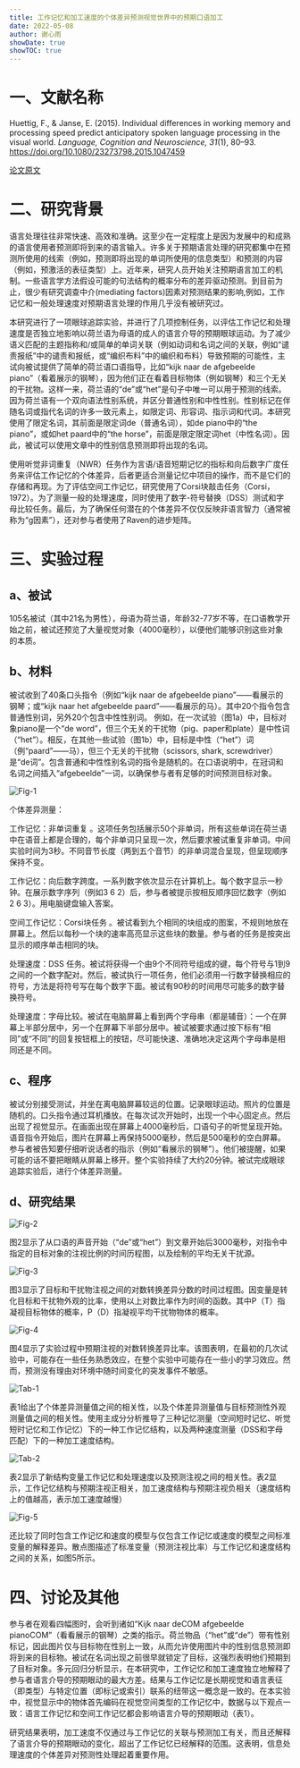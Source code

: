 ```yaml
---
title: 工作记忆和加工速度的个体差异预测视觉世界中的预期口语加工
date: 2022-05-08
author: 谢心雨
showDate: true
showTOC: true 
---
```


# 一、文献名称

Huettig, F., & Janse, E. (2015). Individual differences in working memory and processing speed predict anticipatory spoken language processing in the visual world. *Language, Cognition and Neuroscience, 31*(1), 80–93. https://doi.org/10.1080/23273798.2015.1047459

[论文原文](../Source_Files/2022-05-08-XXY1.pdf)

# 二、研究背景

语言处理往往非常快速、高效和准确。这至少在一定程度上是因为发展中的和成熟的语言使用者预测即将到来的语言输入。许多关于预期语言处理的研究都集中在预测所使用的线索（例如，预测即将出现的单词所使用的信息类型）和预测的内容（例如，预激活的表征类型）上。近年来，研究人员开始关注预期语言加工的机制。一些语言学方法假设可能的句法结构的概率分布的差异驱动预测。到目前为止，很少有研究调查中介(mediating factors)因素对预测结果的影响,例如，工作记忆和一般处理速度对预期语言处理的作用几乎没有被研究过。 

本研究进行了一项眼球追踪实验，并进行了几项控制任务，以评估工作记忆和处理速度是否独立地影响以荷兰语为母语的成人的语言介导的预期眼球运动。为了减少语义匹配的主题指称和/或简单的单词关联（例如动词和名词之间的关联，例如“谴责报纸”中的谴责和报纸，或“编织布料”中的编织和布料）导致预期的可能性，主试向被试提供了简单的荷兰语口语指导，比如“kijk naar de afgebeelde piano”（看着展示的钢琴），因为他们正在看着目标物体（例如钢琴）和三个无关的干扰物。这样一来，荷兰语的“de”或“het”是句子中唯一可以用于预测的线索。因为荷兰语有一个双向语法性别系统，并区分普通性别和中性性别。性别标记在伴随名词或指代名词的许多一致元素上，如限定词、形容词、指示词和代词。本研究使用了限定名词，其前面是限定词de（普通名词），如de piano中的“the piano”，或如het paard中的“the horse”，前面是限定限定词het（中性名词）。因此，被试可以使用文章中的性别信息预测即将出现的名词。

使用听觉非词重复（NWR）任务作为言语/语音短期记忆的指标和向后数字广度任务来评估工作记忆的个体差异，后者更适合测量记忆中项目的操作，而不是它们的存储和再现。为了评估空间工作记忆，研究使用了Corsi块敲击任务（Corsi，1972）。为了测量一般的处理速度，同时使用了数字-符号替换（DSS）测试和字母比较任务。最后，为了确保任何潜在的个体差异不仅仅反映非语言智力（通常被称为“g因素”），还对参与者使用了Raven的进步矩阵。

# 三、实验过程

## a、被试

105名被试（其中21名为男性），母语为荷兰语，年龄32-77岁不等，在口语教学开始之前，被试还预览了大量视觉对象（4000毫秒），以便他们能够识别这些对象的本质。

## b、材料

被试收到了40条口头指令（例如“kijk naar de afgebeelde piano”——看展示的钢琴；或“kijk naar het afgebeelde paard”——看展示的马）。其中20个指令包含普通性别词，另外20个包含中性性别词。 例如，在一次试验（图1a）中，目标对象piano是一个“de word”，但三个无关的干扰物（pig、paper和plate）是中性词（“het”）。相反，在其他一些试验（图1b）中，目标是中性（“het”）词（例“paard”——马），但三个无关的干扰物（scissors, shark,  screwdriver）是“de词”。包含普通和中性性别名词的指令是随机的。在口语说明中，在冠词和名词之间插入“afgebeelde”一词，以确保参与者有足够的时间预测目标对象。

![Fig-1](../Supporting_Information/2022-05-08-XXY1-Fig-1.png)

个体差异测量：

工作记忆：非单词重复 。这项任务包括展示50个非单词，所有这些单词在荷兰语中在语音上都是合理的，每个非单词只呈现一次，然后要求被试重复非单词。中间实验时间为3秒。不同音节长度（两到五个音节）的非单词混合呈现，但呈现顺序保持不变。

工作记忆：向后数字跨度。一系列数字依次显示在计算机上。每个数字显示一秒钟。在展示数字序列（例如3 6 2）后，参与者被提示按相反顺序回忆数字（例如2 6 3）。用电脑键盘输入答案。

空间工作记忆：Corsi块任务 。被试看到九个相同的块组成的图案，不规则地放在屏幕上。然后以每秒一个块的速率高亮显示这些块的数量。参与者的任务是按突出显示的顺序单击相同的块。

处理速度：DSS 任务。被试将获得一个由9个不同符号组成的键，每个符号与1到9之间的一个数字配对。然后，被试执行一项任务，他们必须用一行数字替换相应的符号，方法是将符号写在每个数字下面。被试有90秒的时间用尽可能多的数字替换符号。

处理速度：字母比较。被试在电脑屏幕上看到两个字母串（都是辅音）：一个在屏幕上半部分居中，另一个在屏幕下半部分居中。被试被要求通过按下标有“相同”或“不同”的回复按钮框上的按钮，尽可能快速、准确地决定这两个字母串是相同还是不同。

## c、程序

被试分别接受测试，并坐在离电脑屏幕较远的位置。记录眼球运动。照片的位置是随机的。口头指令通过耳机播放。在每次试次开始时，出现一个中心固定点。然后出现了视觉显示。在画面出现在屏幕上4000毫秒后，口语句子的听觉呈现开始。语音指令开始后，图片在屏幕上再保持5000毫秒，然后是500毫秒的空白屏幕。参与者被告知要仔细听说话者的指示（例如“看展示的钢琴”）。他们被提醒，如果可能的话不要把眼睛从屏幕上移开。整个实验持续了大约20分钟。被试完成眼球追踪实验后，进行个体差异测量。 

## d、研究结果

![Fig-2](../Supporting_Information/2022-05-08-XXY1-Fig-2.png)

图2显示了从口语的声音开始（“de”或“het”）到文章开始后3000毫秒，对指令中指定的目标对象的注视比例的时间历程图，以及绘制的平均无关干扰源。

![Fig-3](../Supporting_Information/2022-05-08-XXY1-Fig-3.png)

图3显示了目标和干扰物注视之间的对数转换差异分数的时间过程图。因变量是转化目标和干扰物外观的比率，使用以上对数比率作为时间的函数。其中P（T）指凝视目标物体的概率，P（D）指凝视平均干扰物物体的概率。

![Fig-4](../Supporting_Information/2022-05-08-XXY1-Fig-4.png)

图4显示了实验过程中预期注视的对数转换差异比率。该图表明，在最初的几次试验中，可能存在一些任务熟悉效应，在整个实验中可能存在一些小的学习效应。然而，预测没有理由对环境中随时间变化的突发事件不敏感。 

![Tab-1](../Supporting_Information/2022-05-08-XXY1-Tab-1.png)

表1给出了个体差异测量值之间的相关性，以及个体差异测量值与目标预测性外观测量值之间的相关性。使用主成分分析推导了三种记忆测量（空间短时记忆、听觉短时记忆和工作记忆）下的一种工作记忆结构，以及两种速度测量（DSS和字母匹配）下的一种加工速度结构。

![Tab-2](../Supporting_Information/2022-05-08-XXY1-Tab-2.png)

表2显示了新结构变量工作记忆和处理速度以及预测注视之间的相关性。表2显示，工作记忆结构与预期注视正相关，加工速度结构与预期注视负相关（速度结构上的值越高，表示加工速度越慢） 

![Fig-5](../Supporting_Information/2022-05-08-XXY1-Fig-5.png)

还比较了同时包含工作记忆和速度的模型与仅包含工作记忆或速度的模型之间标准变量的解释差异。散点图描述了标准变量（预测注视比率）与工作记忆和速度结构之间的关系，如图5所示。 

# 四、讨论及其他

参与者在观看四幅图时，会听到诸如“Kijk naar deCOM afgebeelde pianoCOM”（看看展示的钢琴）之类的指示。荷兰物品（“het”或“de”）带有性别标记，因此图片仅与目标物在性别上一致，从而允许使用图片中的性别信息预测即将到来的目标物。被试在名词出现之前很早就锁定了目标，这强烈表明他们预期到了目标对象。多元回归分析显示，在本研究中，工作记忆和加工速度独立地解释了参与者语言介导的预期眼动的最大方差。结果与工作记忆是长期视觉和语言表征（即类型）与特定位置（即标记或索引）联系的纽带这一概念是一致的。在本实验中，视觉显示中的物体首先编码在视觉空间类型的工作记忆中，数据与以下观点一致：语言工作记忆和空间工作记忆都会影响语言介导的预期眼动（表1）。

研究结果表明，加工速度不仅通过与工作记忆的关联与预测加工有关，而且还解释了语言介导的预期眼动的变化，超出了工作记忆已经解释的范围。这表明，信息处理速度的个体差异对预测性处理起着重要作用。

